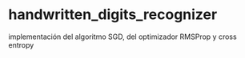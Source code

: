 # handwritten_digits_recognizer
implementación del algoritmo SGD, del optimizador RMSProp y cross entropy

